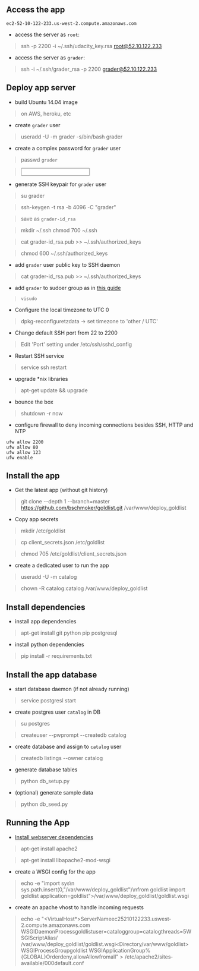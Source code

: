 
## Access the app
`ec2-52-10-122-233.us-west-2.compute.amazonaws.com`

- access the server as `root`:
> ssh -p 2200 -i ~/.ssh/udacity_key.rsa root@52.10.122.233

- access the server as `grader`:
> ssh -i ~/.ssh/grader_rsa -p 2200 grader@52.10.122.233

## Deploy app server

- build Ubuntu 14.04 image
> on AWS, heroku, etc

- create `grader` user
> useradd -U -m grader -s/bin/bash grader 

- create a complex password for `grader` user
> passwd `grader` 

> <input password>

- generate SSH keypair for `grader` user
> su grader

> ssh-keygen -t rsa -b 4096 -C "grader" 

> save as `grader-id_rsa`

> mkdir ~/.ssh chmod 700 ~/.ssh

> cat grader-id_rsa.pub >> ~/.ssh/authorized_keys  

> chmod 600 ~/.ssh/authorized_keys 


- add `grader` user public key to SSH daemon
> cat grader-id_rsa.pub >> ~/.ssh/authorized_keys

- add `grader` to sudoer group as in [this guide](https://access.redhat.com/documentation/en-US/Red_Hat_Enterprise_Linux_OpenStack_Platform/2/html/Getting_Started_Guide/ch02s03.html)
> `visudo`

- Configure the local timezone to UTC 0 
 > dpkg-reconfiguretzdata -> set timezone to 'other / UTC' 

- Change default SSH port from 22 to 2200 
> Edit 'Port' setting under /etc/ssh/sshd_config 

- Restart SSH service
> service ssh restart

- upgrade *nix libraries
 > apt-get update && upgrade

- bounce the box
> shutdown -r now

- configure firewall to deny incoming connections besides SSH, HTTP and NTP

```
ufw allow 2200
ufw allow 80
ufw allow 123
ufw enable
```

## Install the app

- Get the latest app (without git history)

> git clone --depth 1 --branch=master https://github.com/bschmoker/goldlist.git /var/www/deploy_goldlist 

- Copy app secrets

> mkdir /etc/goldlist

> cp client_secrets.json /etc/goldlist

> chmod 705 /etc/goldlist/client_secrets.json

- create a dedicated user to run the app  

 > useradd -U -m catalog 

 > chown -R catalog:catalog /var/www/deploy_goldlist


## Install dependencies
- install app dependencies

> apt-get install git python pip postgresql 

- install python dependencies 

> pip install -r requirements.txt 

## Install the app database

- start database daemon (if not already running)

> service postgresl start

- create postgres user `catalog` in DB

> su postgres

> createuser --pwprompt --createdb catalog

> <enter password>

- create database and assign to `catalog` user

> createdb listings --owner catalog

- generate database tables

> python db_setup.py

- (optional) generate sample data

> python db_seed.py

## Running the App
- [Install webserver dependencies](http://flask.pocoo.org/docs/0.10/deploying/mod_wsgi/)

> apt-get install apache2 

> apt-get install libapache2-mod-wsgi

- create a WSGI config for the app
 
> echo -e "import sys\n sys.path.insert(0,"/var/www/deploy_goldlist")\nfrom goldlist import goldlist application=goldlist">/var/www/deploy_goldlist/goldlist.wsgi


- create an apache vhost to handle incoming requests
> echo -e "<VirtualHost*>ServerNameec2­52­10­122­233.us­west­2.compute.amazonaws.com
WSGIDaemonProcessgoldlistuser=cataloggroup=catalogthreads=5WSGIScriptAlias/
/var/www/deploy_goldlist/goldlist.wsgi<Directory/var/www/goldlist>WSGIProcessGroupgoldlist
WSGIApplicationGroup%{GLOBAL}Orderdeny,allowAllowfromall</Directory></VirtualHost>" >
/etc/apache2/sites­available/000­default.conf
```




